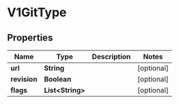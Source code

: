 

# V1GitType

## Properties

Name | Type | Description | Notes
------------ | ------------- | ------------- | -------------
**url** | **String** |  |  [optional]
**revision** | **Boolean** |  |  [optional]
**flags** | **List&lt;String&gt;** |  |  [optional]



